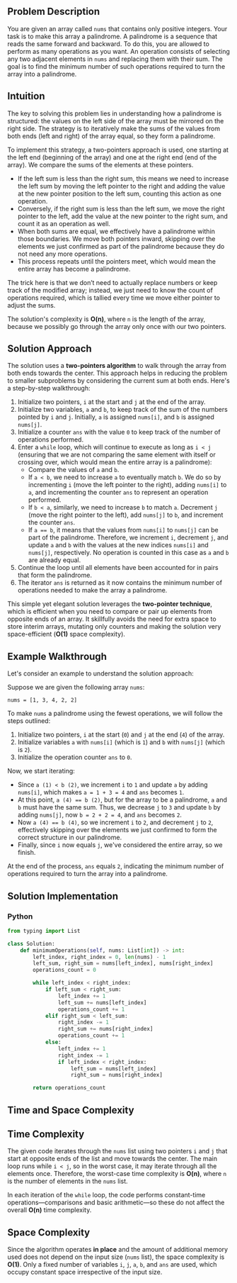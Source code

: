 ## Problem Description
You are given an array called `nums` that contains only positive integers. Your task is to make this array a palindrome. A palindrome is a sequence that reads the same forward and backward. To do this, you are allowed to perform as many operations as you want. An operation consists of selecting any two adjacent elements in `nums` and replacing them with their sum. The goal is to find the minimum number of such operations required to turn the array into a palindrome.

## Intuition
The key to solving this problem lies in understanding how a palindrome is structured: the values on the left side of the array must be mirrored on the right side. The strategy is to iteratively make the sums of the values from both ends (left and right) of the array equal, so they form a palindrome.

To implement this strategy, a two-pointers approach is used, one starting at the left end (beginning of the array) and one at the right end (end of the array). We compare the sums of the elements at these pointers.

- If the left sum is less than the right sum, this means we need to increase the left sum by moving the left pointer to the right and adding the value at the new pointer position to the left sum, counting this action as one operation.
- Conversely, if the right sum is less than the left sum, we move the right pointer to the left, add the value at the new pointer to the right sum, and count it as an operation as well.
- When both sums are equal, we effectively have a palindrome within those boundaries. We move both pointers inward, skipping over the elements we just confirmed as part of the palindrome because they do not need any more operations.
- This process repeats until the pointers meet, which would mean the entire array has become a palindrome.

The trick here is that we don’t need to actually replace numbers or keep track of the modified array; instead, we just need to know the count of operations required, which is tallied every time we move either pointer to adjust the sums.

The solution's complexity is **O(n)**, where `n` is the length of the array, because we possibly go through the array only once with our two pointers.

## Solution Approach
The solution uses a **two-pointers algorithm** to walk through the array from both ends towards the center. This approach helps in reducing the problem to smaller subproblems by considering the current sum at both ends. Here's a step-by-step walkthrough:

1. Initialize two pointers, `i` at the start and `j` at the end of the array.
2. Initialize two variables, `a` and `b`, to keep track of the sum of the numbers pointed by `i` and `j`. Initially, `a` is assigned `nums[i]`, and `b` is assigned `nums[j]`.
3. Initialize a counter `ans` with the value `0` to keep track of the number of operations performed.
4. Enter a `while` loop, which will continue to execute as long as `i < j` (ensuring that we are not comparing the same element with itself or crossing over, which would mean the entire array is a palindrome):
   - Compare the values of `a` and `b`.
   - If `a < b`, we need to increase `a` to eventually match `b`. We do so by incrementing `i` (move the left pointer to the right), adding `nums[i]` to `a`, and incrementing the counter `ans` to represent an operation performed.
   - If `b < a`, similarly, we need to increase `b` to match `a`. Decrement `j` (move the right pointer to the left), add `nums[j]` to `b`, and increment the counter `ans`.
   - If `a == b`, it means that the values from `nums[i]` to `nums[j]` can be part of the palindrome. Therefore, we increment `i`, decrement `j`, and update `a` and `b` with the values at the new indices `nums[i]` and `nums[j]`, respectively. No operation is counted in this case as `a` and `b` are already equal.
5. Continue the loop until all elements have been accounted for in pairs that form the palindrome.
6. The iterator `ans` is returned as it now contains the minimum number of operations needed to make the array a palindrome.

This simple yet elegant solution leverages the **two-pointer technique**, which is efficient when you need to compare or pair up elements from opposite ends of an array. It skillfully avoids the need for extra space to store interim arrays, mutating only counters and making the solution very space-efficient (**O(1)** space complexity).

## Example Walkthrough
Let's consider an example to understand the solution approach:

Suppose we are given the following array `nums`:

```
nums = [1, 3, 4, 2, 2]
```

To make `nums` a palindrome using the fewest operations, we will follow the steps outlined:

1. Initialize two pointers, `i` at the start (`0`) and `j` at the end (`4`) of the array.
2. Initialize variables `a` with `nums[i]` (which is `1`) and `b` with `nums[j]` (which is `2`).
3. Initialize the operation counter `ans` to `0`.

Now, we start iterating:

- Since `a (1) < b (2)`, we increment `i` to `1` and update `a` by adding `nums[i]`, which makes `a = 1 + 3 = 4` and `ans` becomes `1`.
- At this point, `a (4) == b (2)`, but for the array to be a palindrome, `a` and `b` must have the same sum. Thus, we decrease `j` to `3` and update `b` by adding `nums[j]`, now `b = 2 + 2 = 4`, and `ans` becomes `2`.
- Now `a (4) == b (4)`, so we increment `i` to `2`, and decrement `j` to `2`, effectively skipping over the elements we just confirmed to form the correct structure in our palindrome.
- Finally, since `i` now equals `j`, we've considered the entire array, so we finish.

At the end of the process, `ans` equals `2`, indicating the minimum number of operations required to turn the array into a palindrome.

## Solution Implementation

### Python
```python
from typing import List

class Solution:
    def minimumOperations(self, nums: List[int]) -> int:
        left_index, right_index = 0, len(nums) - 1
        left_sum, right_sum = nums[left_index], nums[right_index]
        operations_count = 0

        while left_index < right_index:
            if left_sum < right_sum:
                left_index += 1
                left_sum += nums[left_index]
                operations_count += 1
            elif right_sum < left_sum:
                right_index -= 1
                right_sum += nums[right_index]
                operations_count += 1
            else:
                left_index += 1
                right_index -= 1
                if left_index < right_index:
                    left_sum = nums[left_index]
                    right_sum = nums[right_index]

        return operations_count
```

## Time and Space Complexity

## Time Complexity

The given code iterates through the `nums` list using two pointers `i` and `j` that start at opposite ends of the list and move towards the center. The main loop runs while `i < j`, so in the worst case, it may iterate through all the elements once. Therefore, the worst-case time complexity is **O(n)**, where `n` is the number of elements in the `nums` list.

In each iteration of the `while` loop, the code performs constant-time operations—comparisons and basic arithmetic—so these do not affect the overall **O(n)** time complexity.

## Space Complexity

Since the algorithm operates **in place** and the amount of additional memory used does not depend on the input size (`nums` list), the space complexity is **O(1)**. Only a fixed number of variables `i`, `j`, `a`, `b`, and `ans` are used, which occupy constant space irrespective of the input size.
